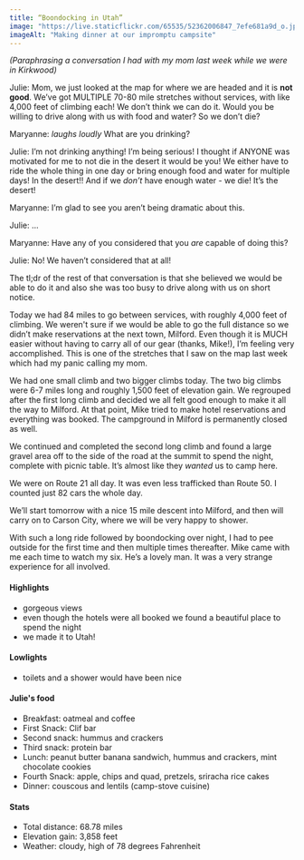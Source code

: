 ```yaml
---
title: “Boondocking in Utah”
image: "https://live.staticflickr.com/65535/52362006847_7efe681a9d_o.jpg"
imageAlt: "Making dinner at our impromptu campsite"
---
```


_(Paraphrasing a conversation I had with my mom last week while we were in Kirkwood)_

Julie: Mom, we just looked at the map for where we are headed and it is __not good__. We’ve got MULTIPLE 70-80 mile stretches without services, with like 4,000 feet of climbing each! We don’t think we can do it. Would you be willing to drive along with us with food and water? So we don’t die?

Maryanne: *laughs loudly* What are you drinking?

Julie: I’m not drinking anything! I’m being serious! I thought if ANYONE was motivated for me to not die in the desert it would be you! We either have to ride the whole thing in one day or bring enough food and water for multiple days! In the desert!! And if we _don’t_ have enough water - we die! It’s the desert!

Maryanne: I’m glad to see you aren’t being dramatic about this. 

Julie: …

Maryanne: Have any of you considered that you _are_ capable of doing this?

Julie: No! We haven’t considered that at all!

The tl;dr of the rest of that conversation is that she believed we would be able to do it and also she was too busy to drive along with us on short notice. 

Today we had 84 miles to go between services, with roughly 4,000 feet of climbing. We weren't sure if we would be able to go the full distance so we didn’t make reservations at the next town, Milford. Even though it is MUCH easier without having to carry all of our gear (thanks, Mike!), I’m feeling very accomplished. This is one of the stretches that I saw on the map last week which had my panic calling my mom. 

We had one small climb and two bigger climbs today. The two big climbs were 6-7 miles long and roughly 1,500 feet of elevation gain. We regrouped after the first long climb and decided we all felt good enough to make it all the way to Milford. At that point, Mike tried to make hotel reservations and everything was booked. The campground in Milford is permanently closed as well. 

We continued and completed the second long climb and found a large gravel area off to the side of the road at the summit to spend the night, complete with picnic table. It’s almost like they _wanted_ us to camp here. 

We were on Route 21 all day. It was even less trafficked than Route 50. I counted just 82 cars the whole day. 

We’ll start tomorrow with a nice 15 mile descent into Milford, and then will carry on to Carson City, where we will be very happy to shower. 

With such a long ride followed by boondocking over night, I had to pee outside for the first time and then multiple times thereafter. Mike came with me each time to watch my six. He’s a lovely man. It was a very strange experience for all involved. 


#### Highlights
- gorgeous views
- even though the hotels were all booked we found a beautiful place to spend the night
- we made it to Utah!

#### Lowlights
- toilets and a shower would have been nice


#### Julie's food
- Breakfast: oatmeal and coffee
- First Snack: Clif bar
- Second snack: hummus and crackers
- Third snack: protein bar
- Lunch: peanut butter banana sandwich, hummus and crackers, mint chocolate cookies
- Fourth Snack: apple, chips and quad, pretzels, sriracha rice cakes
- Dinner: couscous and lentils (camp-stove cuisine)

#### Stats
- Total distance: 68.78 miles
- Elevation gain: 3,858 feet
- Weather: cloudy, high of 78 degrees Fahrenheit
